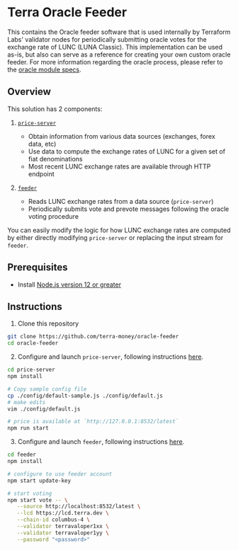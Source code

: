# Terra Oracle Feeder

This contains the Oracle feeder software that is used internally by Terraform Labs' validator nodes for periodically submitting oracle votes for the exchange rate of LUNC (LUNA Classic). This implementation can be used as-is, but also can serve as a reference for creating your own custom oracle feeder. For more information regarding the oracle process, please refer to the [oracle module specs](https://docs.terra.money/dev/spec-oracle).

## Overview

This solution has 2 components:

1. [`price-server`](price-server/)

   - Obtain information from various data sources (exchanges, forex data, etc)
   - Use data to compute the exchange rates of LUNC for a given set of fiat denominations
   - Most recent LUNC exchange rates are available through HTTP endpoint

2. [`feeder`](feeder/)

   - Reads LUNC exchange rates from a data source (`price-server`)
   - Periodically submits vote and prevote messages following the oracle voting procedure

You can easily modify the logic for how LUNC exchange rates are computed by either directly modifying `price-server` or replacing the input stream for `feeder`.

## Prerequisites

- Install [Node.js version 12 or greater](https://nodejs.org/)

## Instructions

1. Clone this repository

```sh
git clone https://github.com/terra-money/oracle-feeder
cd oracle-feeder
```

2. Configure and launch `price-server`, following instructions [here](price-server/).

```sh
cd price-server
npm install

# Copy sample config file
cp ./config/default-sample.js ./config/default.js
# make edits
vim ./config/default.js

# price is available at `http://127.0.0.1:8532/latest`
npm run start
```

3. Configure and launch `feeder`, following instructions [here](feeder/).

```sh
cd feeder
npm install

# configure to use feeder account
npm start update-key

# start voting
npm start vote -- \
   --source http://localhost:8532/latest \
   --lcd https://lcd.terra.dev \
   --chain-id columbus-4 \
   --validator terravaloper1xx \
   --validator terravaloper1yy \
   --password "<password>"
```
